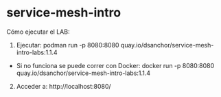 # service-mesh-intro

Cómo ejecutar el LAB:
1. Ejecutar: podman run -p 8080:8080 quay.io/dsanchor/service-mesh-intro-labs:1.1.4
- Si no funciona se puede correr con Docker: docker run -p 8080:8080 quay.io/dsanchor/service-mesh-intro-labs:1.1.4
2. Acceder a: http://localhost:8080/
